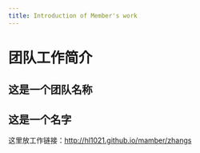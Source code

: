 ```yaml
---
title: Introduction of Member's work
---
```


# 团队工作简介

## 这是一个团队名称

## 这是一个名字

这里放工作链接：http://hl1021.github.io/mamber/zhangs
